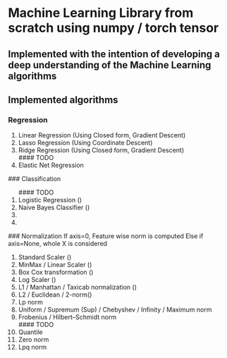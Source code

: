 # Machine Learning Library from scratch using numpy / torch tensor

## Implemented with the intention of developing a deep understanding of the Machine Learning algorithms

## Implemented algorithms
### Regression
<ol>
	<li>Linear Regression (Using Closed form, Gradient Descent)</li>
	<li>Lasso Regression (Using Coordinate Descent)</li>
	<li>Ridge Regression (Using Closed form, Gradient Descent)</li>
	#### TODO
	<li>Elastic Net Regression</li>
</ol>
### Classification
<ol>
	#### TODO
	<li>Logistic Regression ()</li>
	<li>Naive Bayes Classifier ()</li>
	<li></li>
	<li></li>
</ol>
### Normalization
If axis=0, Feature wise norm is computed
Else if axis=None, whole X is considered
<ol>
	<li>Standard Scaler ()</li>
	<li>MinMax / Linear Scaler ()</li>
	<li>Box Cox transformation ()</li>
	<li>Log Scaler ()</li>
	<li>L1 / Manhattan / Taxicab normalization ()</li>
	<li>L2 / Euclidean / 2-norm()</li>
	<li>Lp norm</li>
	<li>Uniform / Supremum (Sup) / Chebyshev / Infinity / Maximum norm</li>
	<li>Frobenius / Hilbert–Schmidt norm</li>
	#### TODO
	<li>Quantile</li>
	<li>Zero norm</li>
	<li>Lpq norm</li>
</ol>
